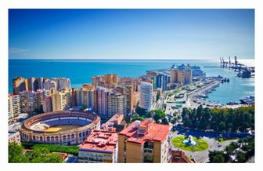 ![alt text](https://github.com/ALCPolitecnico/alcpolitecnico.github.io/blob/master/malaga.jpg "Imagen desde el mirador")
